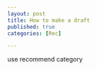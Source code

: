 ```yaml
---
layout: post
title: How to make a draft
published: true
categories: [Rec]

---
```


use recommend category
